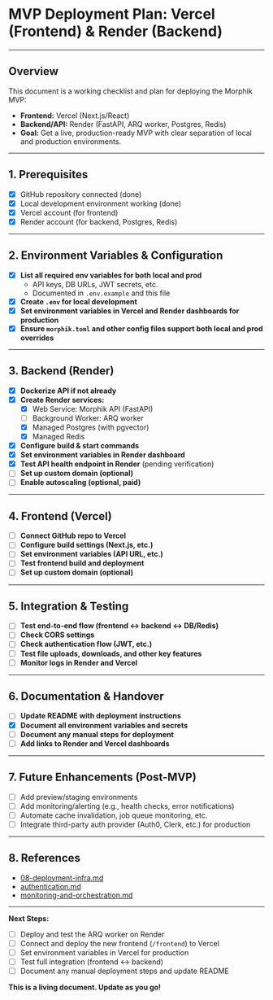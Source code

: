 # MVP Deployment Plan: Vercel (Frontend) & Render (Backend)

---

## Overview
This document is a working checklist and plan for deploying the Morphik MVP:
- **Frontend:** Vercel (Next.js/React)
- **Backend/API:** Render (FastAPI, ARQ worker, Postgres, Redis)
- **Goal:** Get a live, production-ready MVP with clear separation of local and production environments.

---

## 1. Prerequisites
- [x] GitHub repository connected (done)
- [x] Local development environment working (done)
- [x] Vercel account (for frontend)
- [x] Render account (for backend, Postgres, Redis)

---

## 2. Environment Variables & Configuration
- [x] **List all required env variables for both local and prod**
    - API keys, DB URLs, JWT secrets, etc.
    - Documented in `.env.example` and this file
- [x] **Create `.env` for local development**
- [x] **Set environment variables in Vercel and Render dashboards for production**
- [x] **Ensure `morphik.toml` and other config files support both local and prod overrides**

---

## 3. Backend (Render)
- [x] **Dockerize API if not already**
- [x] **Create Render services:**
    - [x] Web Service: Morphik API (FastAPI)
    - [ ] Background Worker: ARQ worker
    - [x] Managed Postgres (with pgvector)
    - [x] Managed Redis
- [x] **Configure build & start commands**
- [x] **Set environment variables in Render dashboard**
- [x] **Test API health endpoint in Render** (pending verification)
- [ ] **Set up custom domain (optional)**
- [ ] **Enable autoscaling (optional, paid)**

---

## 4. Frontend (Vercel)
- [ ] **Connect GitHub repo to Vercel**
- [ ] **Configure build settings (Next.js, etc.)**
- [ ] **Set environment variables (API URL, etc.)**
- [ ] **Test frontend build and deployment**
- [ ] **Set up custom domain (optional)**

---

## 5. Integration & Testing
- [ ] **Test end-to-end flow (frontend <-> backend <-> DB/Redis)**
- [ ] **Check CORS settings**
- [ ] **Check authentication flow (JWT, etc.)**
- [ ] **Test file uploads, downloads, and other key features**
- [ ] **Monitor logs in Render and Vercel**

---

## 6. Documentation & Handover
- [ ] **Update README with deployment instructions**
- [x] **Document all environment variables and secrets**
- [ ] **Document any manual steps for deployment**
- [ ] **Add links to Render and Vercel dashboards**

---

## 7. Future Enhancements (Post-MVP)
- [ ] Add preview/staging environments
- [ ] Add monitoring/alerting (e.g., health checks, error notifications)
- [ ] Automate cache invalidation, job queue monitoring, etc.
- [ ] Integrate third-party auth provider (Auth0, Clerk, etc.) for production

---

## 8. References
- [08-deployment-infra.md](../architecture/08-deployment-infra.md)
- [authentication.md](./authentication.md)
- [monitoring-and-orchestration.md](./monitoring-and-orchestration.md)

---

**Next Steps:**
- [ ] Deploy and test the ARQ worker on Render
- [ ] Connect and deploy the new frontend (`/frontend`) to Vercel
- [ ] Set environment variables in Vercel for production
- [ ] Test full integration (frontend <-> backend)
- [ ] Document any manual deployment steps and update README

**This is a living document. Update as you go!** 